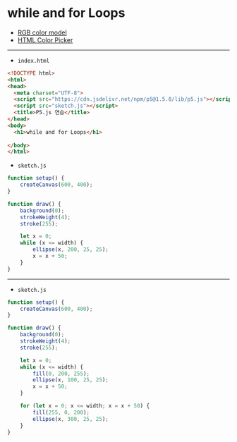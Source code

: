 # while and for Loops

- [RGB color model](https://en.wikipedia.org/wiki/RGB_color_model)
- [HTML Color Picker](https://www.w3schools.com/colors/colors_picker.asp)

---

- `index.html`

```html
<!DOCTYPE html>
<html>
<head>
  <meta charset="UTF-8">
  <script src="https://cdn.jsdelivr.net/npm/p5@1.5.0/lib/p5.js"></script>
  <script src="sketch.js"></script>
  <title>P5.js 연습</title>
</head>
<body>
  <h1>while and for Loops</h1>
  
</body>
</html>
```


- `sketch.js`

```javascript
function setup() {
    createCanvas(600, 400);
}

function draw() {
    background(0);
    strokeWeight(4);
    stroke(255);

    let x = 0;
    while (x <= width) {
        ellipse(x, 200, 25, 25);
        x = x + 50;
    }
}
```

---

- `sketch.js`

```javascript
function setup() {
    createCanvas(600, 400);
}

function draw() {
    background(0);
    strokeWeight(4);
    stroke(255);

    let x = 0;
    while (x <= width) {
        fill(0, 200, 255);
        ellipse(x, 100, 25, 25);
        x = x + 50;
    }

    for (let x = 0; x <= width; x = x + 50) {
        fill(255, 0, 200);
        ellipse(x, 300, 25, 25);
    }
}
```

